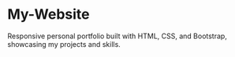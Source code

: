 # My-Website
Responsive personal portfolio built with HTML, CSS, and Bootstrap, showcasing my projects and skills.
